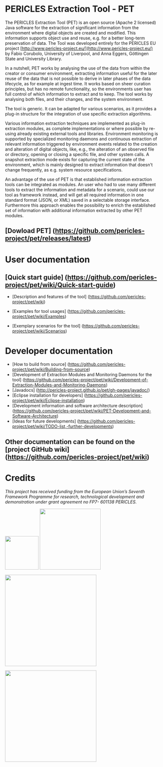 # PERICLES Extraction Tool - PET 

The PERICLES Extraction Tool (PET) is an open source (Apache 2 licensed) Java software for the extraction of significant information from the environment where digital objects are created and modified. This information supports object use and reuse, e.g. for a better long-term preservation of data. The Tool was developed entirely for the PERICLES EU project [http://www.pericles-project.eu/](http://www.pericles-project.eu/) by Fabio Corubolo, University of Liverpool, and Anna Eggers, Göttingen State and University Library.

In a nutshell, PET works by analysing the use of the data from within the creator or consumer environment, extracting information useful for the later reuse of the data that is not possible to derive in later phases of the data lifecycle, as for example at ingest time. It works based on sheer curation principles, but has no remote functionality, so the environments user has full control of which information to extract and to keep. The tool works by analysing both files, and their changes, and the system environment. 

The tool is generic. It can be adapted for various scenarios, as it provides a plug-in structure for the integration of use specific extraction algorithms.

Various information extraction techniques are implemented as plug-in extraction modules, as complete implementations or where possible by re-using already existing external tools and libraries. Environment monitoring is supported by specialized monitoring daemons and continuous extraction of relevant information triggered by environment events related to the creation and alteration of digital objects, like, e.g., the alteration of an observed file or directory, opening or closing a specific file, and other system calls. A snapshot extraction mode exists for capturing the current state of the environment, which is mainly designed to extract information that doesn't change frequently, as e.g. system resource specifications.     

An advantage of the use of PET is that established information extraction tools can be integrated as modules. An user who had to use many different tools to extract the information and metadata for a scenario, could use our tool as framework instead, and will get all required information in one standard format (JSON, or XML) saved in a selectable storage interface. Furthermore this approach enables the possibility to enrich the established set of information with additional information extracted by other PET modules.

## [Dowload PET] (https://github.com/pericles-project/pet/releases/latest)

# User documentation 

## [Quick start guide] (https://github.com/pericles-project/pet/wiki/Quick-start-guide)

*  [Description and features of the tool] (https://github.com/pericles-project/pet/wiki)

*  [Examples for tool usages] (https://github.com/pericles-project/pet/wiki/Examples)

*  [Exemplary scenarios for the tool] (https://github.com/pericles-project/pet/wiki/Scenarios)

# Developer documentation 

* [How to build from source] (https://github.com/pericles-project/pet/wiki/Building-from-source)
* [Development of Extraction Modules and Monitoring Daemons for the tool] (https://github.com/pericles-project/pet/wiki/Development-of-Extraction-Modules-and-Monitoring-Daemons)
* [Javadocs] (http://pericles-project.github.io/pet/gh-pages/javadoc/)
* [Eclipse installation for developers] (https://github.com/pericles-project/pet/wiki/Eclipse-installation)
* [Development information and software architecture description] (https://github.com/pericles-project/pet/wiki/PET-Development-and-Software-Architecture)
* [Ideas for future developments] (https://github.com/pericles-project/pet/wiki/TODO-list,-further-developments)

## Other documentation can be found on the [project GitHub wiki] (https://github.com/pericles-project/pet/wiki)

# Credits

 _This project has received funding from the European Union’s Seventh Framework Programme for research, technological development and demonstration under grant agreement no FP7- 601138 PERICLES._   
 
 <img src="https://github.com/pericles-project/pet/blob/master/wiki-images/LogoEU.png" width="110"/> <a href="http://www.pericles-project.eu/">
<img src="https://github.com/pericles-project/pet/blob/master/wiki-images/PERICLES%20logo_black.jpg" width="200"/> </a>

<a href="http://www.liv.ac.uk/"> <img src="https://github.com/pericles-project/pet/blob/master/wiki-images/liverpool_logo.png" width="300"/></a>

<a href="http://www.sub.uni-goettingen.de/"><img src="https://github.com/pericles-project/pet/blob/master/wiki-images/sub-logo.jpg" width="300"/></a>


